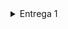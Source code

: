 </details>


<details>
# RateHUB
Sistema de Avaliação de Filmes ou Livros em Django.

RateHUB é um software desenvolvido no framework Django, projetado para oferecer uma plataforma de avaliação e recomendação de filmes e livros. O sistema permite que os usuários criem contas, avaliem conteúdos com notas de 1 a 5 estrelas, deixem comentários e recebam recomendações personalizadas com base em suas preferências. A interface é intuitiva e fácil de navegar, proporcionando uma experiência simples e eficiente para os usuários. Além disso, administradores têm a capacidade de cadastrar novos conteúdos e gerenciar comentários, garantindo um ambiente organizado e de qualidade para todos os participantes.

<summary>Entrega 1</summary>

<br>

###  Jira Backlog

  ![Backlog E1 ProjetoFDS](https://github.com/user-attachments/assets/560d8ca5-3e98-43c5-89c6-7867ecdf79ec)

<br>

###  Jira Board 

  ![Quadro Scrum E1 ProjetoFDS](https://github.com/user-attachments/assets/dcc735e1-e475-4a60-8192-58cad7e13f7d)

<br>

###  Prototipação Lo-Fi

<p style="text-align: center; text-decoration: none;">
  <a href="https://www.figma.com/design/wTTIoAeH4rntdXPO1dhnbd/Untitled?node-id=0-1&t=ZKIAaW4zOOqN18Ek-1" style="text-decoration: none;">
    <span>🔗 Figma</span>
  </a>
</p>

<br>

###  Screencast do Protótipo

<p style="text-align: center; text-decoration: none;">
  <a href="https://youtu.be/0ZEEHVqYnFA" style="text-decoration: none;">
    <span>🔗 Screencast do protótipo Lo-Fi (1)</span>
  </a>
</p>

<br>

###  Histórias de usuário

<p style="text-align: center; text-decoration: none;">
  <a href="https://docs.google.com/document/d/1C1ATiOkRgh8XGtK15K-kD0kUU0PCHFfOijy_YYP672U/edit?usp=sharing" style="text-decoration: none;">
    <span>🔗 Histórias de usuário</span>
  </a>
</p>

<br>
